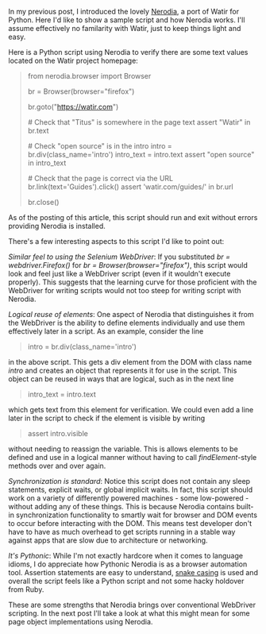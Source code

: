 In my previous post, I introduced the lovely [Nerodia](http://simplythetest.tumblr.com/post/177455969240/introducing-nerodia-part-1-what-is-nerodia), a port of Watir for Python. Here I'd like to show a sample script and how Nerodia works. I'll assume effectively no familarity with Watir, just to keep things light and easy. 

Here is a Python script using Nerodia to verify there are some text values located on the Watir project homepage:

> from nerodia.browser import Browser
> 
> br = Browser(browser="firefox")
> 
> br.goto("https://watir.com")
> 
> \# Check that "Titus" is somewhere in the page text
> assert "Watir" in br.text
> 
> \# Check "open source" is in the intro
> intro = br.div(class_name='intro')
> intro_text = intro.text
> assert "open source" in intro_text
> 
> \# Check that the page is correct via the URL
> br.link(text='Guides').click()
> assert 'watir.com/guides/' in br.url
> 
> br.close()

As of the posting of this article, this script should run and exit without errors providing Nerodia is installed. 

There's a few interesting aspects to this script I'd like to point out: 

*Similar feel to using the Selenium WebDriver*: If you substituted *br = webdriver.Firefox()* for *br = Browser(browser="firefox")*, this script would look and feel just like a WebDriver script (even if it wouldn't execute properly). This suggests that the learning curve for those proficient with the WebDriver for writing scripts would not too steep for writing script with Nerodia.

*Logical reuse of elements*: One aspect of Nerodia that distinguishes it from the WebDriver is the ability to define elements individually and use them effectively later in a script. As an example, consider the line

> intro = br.div(class_name='intro')

in the above script. This gets a div element from the DOM with class name *intro* and creates an object that represents it for use in the script. This object can be reused in ways that are logical, such as in the next line

> intro_text = intro.text

which gets text from this element for verification. We could even add a line later in the script to check if the element is visible by writing

> assert intro.visible

without needing to reassign the variable. This is allows elements to be defined and use in a logical manner without having to call *findElement*-style methods over and over again.

*Synchronization is standard*: Notice this script does not contain any sleep statements, explicit waits, or global implicit waits. In fact, this script should work on a variety of differently powered machines - some low-powered - without adding any of these things. This is because Nerodia contains built-in synchronization functionality to smartly wait for browser and DOM events to occur before interacting with the DOM. This means test developer don't have to have as much overhead to get scripts running in a stable way against apps that are slow due to architecture or networking.

*It's Pythonic*: While I'm not exactly hardcore when it comes to language idioms, I do appreciate how Pythonic Nerodia is as a browser automation tool. Assertion statements are easy to understand, [snake casing](https://en.wikipedia.org/wiki/Snake_case) is used and overall the script feels like a Python script and not some hacky holdover from Ruby.

These are some strengths that Nerodia brings over conventional WebDriver scripting. In the next post I'll take a look at what this might mean for some page object implementations using Nerodia.